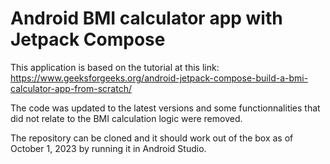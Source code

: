 # Android BMI calculator app with Jetpack Compose

This application is based on the tutorial at this link: https://www.geeksforgeeks.org/android-jetpack-compose-build-a-bmi-calculator-app-from-scratch/

The code was updated to the latest versions and some functionnalities that did not relate to the BMI calculation logic were removed.

The repository can be cloned and it should work out of the box as of October 1, 2023 by running it in Android Studio.

